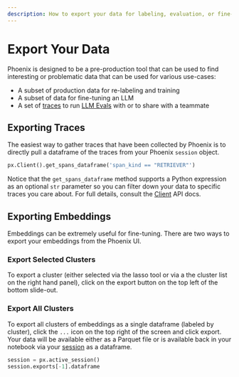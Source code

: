 ```yaml
---
description: How to export your data for labeling, evaluation, or fine-tuning
---
```


# Export Your Data

Phoenix is designed to be a pre-production tool that can be used to find interesting or problematic data that can be used for various use-cases:

* A subset of production data for re-labeling and training
* A subset of data for fine-tuning an LLM
* A set of [traces](../concepts/llm-traces.md) to run [LLM Evals](../llm-evals/llm-evals.md) with or to share with a teammate

## Exporting Traces

The easiest way to gather traces that have been collected by Phoenix is to directly pull a dataframe of the traces from your Phoenix `session` object.

```python
px.Client().get_spans_dataframe('span_kind == "RETRIEVER"')
```

Notice that the `get_spans_dataframe` method supports a Python expression as an optional `str` parameter so you can filter down your data to specific traces you care about. For full details, consult the [Client](../api/client.md) API docs.

## Exporting Embeddings

Embeddings can be extremely useful for fine-tuning. There are two ways to export your embeddings from the Phoenix UI.

### Export Selected Clusters

To export a cluster (either selected via the lasso tool or via a the cluster list on the right hand panel), click on the export button on the top left of the bottom slide-out.

### Export All Clusters

To export all clusters of embeddings as a single dataframe (labeled by cluster), click the `...` icon on the top right of the screen and click export. Your data will be available either as a Parquet file or is available back in your notebook via your [session](../api/session.md#attributes) as a dataframe.

```python
session = px.active_session()
session.exports[-1].dataframe
```
